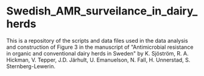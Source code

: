 # Swedish_AMR_surveilance_in_dairy_herds
This is a repository of the scripts and data files used in the data analysis and construction of Figure 3 in the manuscript of "Antimicrobial resistance in organic and conventional dairy herds in Sweden" by K. Sjöström, R. A. Hickman, V. Tepper, J.D. Järhult, U. Emanuelson, N. Fall, H. Unnerstad, S. Sternberg-Lewerin.


